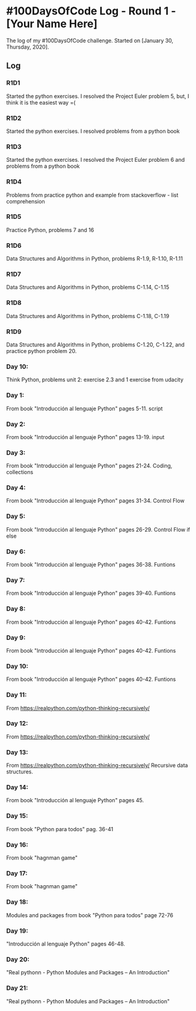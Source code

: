 # #100DaysOfCode Log - Round 1 - [Your Name Here]

The log of my #100DaysOfCode challenge. Started on [January 30, Thursday, 2020].

## Log

### R1D1 
Started the python exercises. I resolved the Project Euler problem 5, but, I think it is the easiest way =(

### R1D2
Started the python exercises. I resolved problems from a python book

### R1D3
Started the python exercises. I resolved the Project Euler problem 6 and problems from a python book

### R1D4
Problems from practice python and example from stackoverflow - list comprehension

### R1D5
Practice Python, problems 7 and 16

### R1D6
Data Structures and Algorithms in Python, problems R-1.9, R-1.10, R-1.11

### R1D7
Data Structures and Algorithms in Python, problems C-1.14, C-1.15

### R1D8
Data Structures and Algorithms in Python, problems C-1.18, C-1.19

### R1D9
Data Structures and Algorithms in Python, problems C-1.20, C-1.22, and practice python problem 20.

### Day 10: 
Think Python, problems unit 2: exercise 2.3 and 1 exercise from udacity


### Day 1:
From book "Introducción al lenguaje Python" pages 5-11. script

### Day 2:
From book "Introducción al lenguaje Python" pages 13-19. input

### Day 3:
From book "Introducción al lenguaje Python" pages 21-24. Coding, collections

### Day 4:
From book "Introducción al lenguaje Python" pages 31-34. Control Flow

### Day 5:
From book "Introducción al lenguaje Python" pages 26-29. Control Flow if else

### Day 6:
From book "Introducción al lenguaje Python" pages 36-38. Funtions

### Day 7:
From book "Introducción al lenguaje Python" pages 39-40. Funtions

### Day 8:
From book "Introducción al lenguaje Python" pages 40-42. Funtions

### Day 9:
From book "Introducción al lenguaje Python" pages 40-42. Funtions

### Day 10:
From book "Introducción al lenguaje Python" pages 40-42. Funtions

### Day 11:
From https://realpython.com/python-thinking-recursively/

### Day 12:
From https://realpython.com/python-thinking-recursively/

### Day 13:
From https://realpython.com/python-thinking-recursively/ Recursive data structures.

### Day 14:
From book "Introducción al lenguaje Python" pages 45.

### Day 15: 
From book "Python para todos" pag. 36-41

### Day 16: 
From book "hagnman game"

### Day 17: 
From book "hagnman game"

### Day 18: 
Modules and packages from book "Python para todos" page 72-76

### Day 19: 
"Introducción al lenguaje Python" pages 46-48.

### Day 20:
"Real pythonn - Python Modules and Packages – An Introduction"

### Day 21: 
"Real pythonn - Python Modules and Packages – An Introduction"